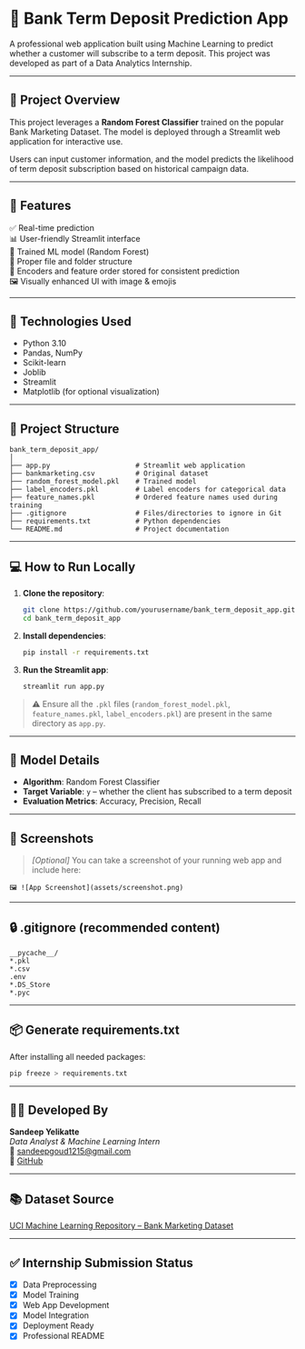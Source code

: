 # 🏦 Bank Term Deposit Prediction App

A professional web application built using Machine Learning to predict whether a customer will subscribe to a term deposit. This project was developed as part of a Data Analytics Internship.

---

## 📌 Project Overview

This project leverages a **Random Forest Classifier** trained on the popular Bank Marketing Dataset. The model is deployed through a Streamlit web application for interactive use.

Users can input customer information, and the model predicts the likelihood of term deposit subscription based on historical campaign data.

---

## 🚀 Features

✅ Real-time prediction  
📊 User-friendly Streamlit interface  
🧠 Trained ML model (Random Forest)  
📂 Proper file and folder structure  
💾 Encoders and feature order stored for consistent prediction  
🖼️ Visually enhanced UI with image & emojis

---

## 🧠 Technologies Used

- Python 3.10  
- Pandas, NumPy  
- Scikit-learn  
- Joblib  
- Streamlit  
- Matplotlib (for optional visualization)

---

## 📂 Project Structure

```
bank_term_deposit_app/
│
├── app.py                     # Streamlit web application
├── bankmarketing.csv          # Original dataset
├── random_forest_model.pkl    # Trained model
├── label_encoders.pkl         # Label encoders for categorical data
├── feature_names.pkl          # Ordered feature names used during training
├── .gitignore                 # Files/directories to ignore in Git
├── requirements.txt           # Python dependencies
└── README.md                  # Project documentation
```

---

## 💻 How to Run Locally

1. **Clone the repository**:
   ```bash
   git clone https://github.com/yourusername/bank_term_deposit_app.git
   cd bank_term_deposit_app
   ```

2. **Install dependencies**:
   ```bash
   pip install -r requirements.txt
   ```

3. **Run the Streamlit app**:
   ```bash
   streamlit run app.py
   ```

> ⚠️ Ensure all the `.pkl` files (`random_forest_model.pkl`, `feature_names.pkl`, `label_encoders.pkl`) are present in the same directory as `app.py`.

---

## 🧪 Model Details

- **Algorithm**: Random Forest Classifier  
- **Target Variable**: `y` – whether the client has subscribed to a term deposit  
- **Evaluation Metrics**: Accuracy, Precision, Recall

---

## 📸 Screenshots

> _[Optional]_ You can take a screenshot of your running web app and include here:
```
🖼️ ![App Screenshot](assets/screenshot.png)
```

---

## 🔒 .gitignore (recommended content)

```
__pycache__/
*.pkl
*.csv
.env
*.DS_Store
*.pyc
```

---

## 📦 Generate requirements.txt

After installing all needed packages:

```bash
pip freeze > requirements.txt
```

---

## 🙋‍♂️ Developed By

**Sandeep Yelikatte**  
_Data Analyst & Machine Learning Intern_  
📧 sandeepgoud1215@gmail.com  
🔗 [GitHub](https://github.com/sandeepgoud1215)

---

## 📚 Dataset Source

[UCI Machine Learning Repository – Bank Marketing Dataset](https://archive.ics.uci.edu/ml/datasets/Bank+Marketing)

---

## ✅ Internship Submission Status

- [x] Data Preprocessing  
- [x] Model Training  
- [x] Web App Development  
- [x] Model Integration  
- [x] Deployment Ready  
- [x] Professional README  
